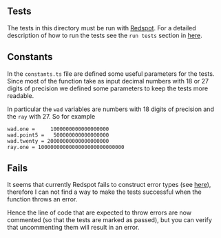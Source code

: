 ## Tests

The tests in this directory must be run with [Redspot](https://docs.patract.io/en/redspot/intro/overview). For a detailed description of how to run the tests see the ```run tests``` section in [here](https://github.com/stefano-mattiello/ink-sai#readme).

## Constants

In the ```constants.ts``` file are defined some useful parameters for the tests. Since most of the function take as input decimal numbers with 18 or 27 digits of precision we defined some parameters to keep the tests more readable.

In particular the ```wad``` variables are numbers with 18 digits of precision and the ```ray``` with 27. So for example

    wad.one =     1000000000000000000
    wad.point5 =   500000000000000000
    wad.twenty = 20000000000000000000
    ray.one = 1000000000000000000000000000
    
## Fails

It seems that currently Redspot fails to construct error types (see [here](https://github.com/patractlabs/redspot/issues/155)), therefore I can not find a way to make the tests successful when the function throws an error. 

Hence the line of code that are expected to throw errors are now commented (so that the tests are marked as passed), but you can verify that uncommenting them will result in an error.
